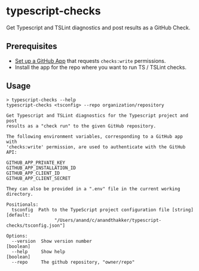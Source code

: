 # typescript-checks

Get Typescript and TSLint diagnostics and post results as a GitHub Check.

## Prerequisites

- [Set up a GitHub App](https://developer.github.com/apps/quickstart-guides/setting-up-your-development-environment) that requests `checks:write` permissions.
- Install the app for the repo where you want to run TS / TSLint checks.

## Usage

```
> typescript-checks --help
typescript-checks <tsconfig> --repo organization/repository

Get Typescript and TSLint diagnostics for the Typescript project and post
results as a "check run" to the given GitHub repository.

The following environment variables, corresponding to a GitHub app with
'checks:write' permission, are used to authenticate with the GitHub API:

GITHUB_APP_PRIVATE_KEY
GITHUB_APP_INSTALLATION_ID
GITHUB_APP_CLIENT_ID
GITHUB_APP_CLIENT_SECRET

They can also be provided in a ".env" file in the current working directory.

Positionals:
  tsconfig  Path to the TypeScript project configuration file [string] [default:
                  "/Users/anand/c/anandthakker/typescript-checks/tsconfig.json"]

Options:
  --version  Show version number                                       [boolean]
  --help     Show help                                                 [boolean]
  --repo     The github repository, "owner/repo"
  ```

